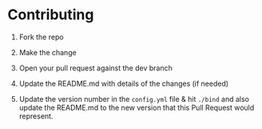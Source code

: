 # Contributing

1. Fork the repo

1. Make the change

1. Open your pull request against the dev branch

1. Update the README.md with details of the changes (if needed)

1. Update the version number in the ```config.yml``` file & hit ```./bind``` and also update the  README.md to the new version that this Pull Request would represent.
